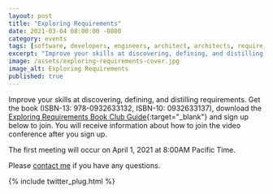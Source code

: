 ```yaml
---
layout: post
title: "Exploring Requirements"
date: 2021-03-04 08:00:00 -0800
category: events
tags: [software, developers, engineers, architect, architects, require, requirements, explore, exploring, ambiguity, ambiguous]
excerpt: "Improve your skills at discovering, defining, and distilling requirements. "
image: /assets/exploring-requirements-cover.jpg
image_alt: Exploring Requirements
published: true
---
```


Improve your skills at discovering, defining, and distilling requirements. Get the book (ISBN-13: 978-0932633132, ISBN-10: 0932633137), download the [Exploring Requirements Book Club Guide](/assets/exploring-requirements-book-club.pdf){:target="_blank"} and sign up below to join. You will receive information about how to join the video conference after you sign up.

The first meeting will occur on April 1, 2021 at 8:00AM Pacific Time.

<!-- While the group started today, [you can still sign up](https://docs.google.com/forms/d/e/1FAIpQLSdOzhhzKSN5hhRl8Q1QA92KBTAOF2s6G7bZpCSlqdfrBk6GkA/viewform) for a few more days. -->

<!-- <div style="text-align:center">
<iframe src="https://docs.google.com/forms/d/e/1FAIpQLSdOzhhzKSN5hhRl8Q1QA92KBTAOF2s6G7bZpCSlqdfrBk6GkA/viewform?embedded=true" width="640" height="1278" frameborder="0" marginheight="0" marginwidth="0">Loading…</iframe>
</div> -->
<!-- 
## Support the Book Club

It has required a significant investment of time and resources to prepare for a smooth and professional book club experience. While not strictly a requirement for participating in the club, please consider supporting the club financially. This helps cover the costs of tools like Zoom and Google Groups. Your support is not tax-deductible, but will help ensure that this and future book clubs provide the best possible experience for all participants.

To support the Book Club please choose your support level below to check out with Stripe:

{% include exploring-requirements-spring-2021.html %} -->

Please [contact me](/contact) if you have any questions.

{% include twitter_plug.html %}
